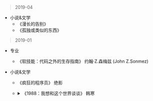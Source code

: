 > 2019-04
- 小说&文学
  * 《漫长的告别》
  * 《孤独或类似的东西》

> 2019-01
- 专业
  * 《软技能：代码之外的生存指南》 约翰·Z.森梅兹 (John Z.Sonmez)

- 小说&文学
  * 《疯狂的程序员》 绝影
  * <details>
    <summary>《1988：我想和这个世界谈谈》 韩寒</summary>

    - “虚惊一场”这四个字是人世间最好的成语，比起什么兴高采烈，五彩缤纷，一帆风顺都要美好百倍。你可懂什么叫失去。
    - 懂越多就越像这世界的孤儿，走越远就越明白世界本是孤儿院。
    - 当人们问我去哪里的时候，我忍着恶心，告诉他们，远方。
    </details>


